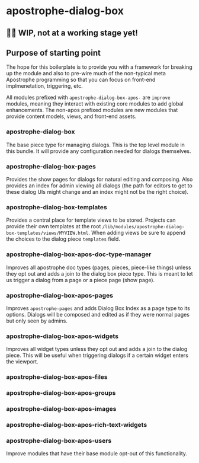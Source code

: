 # apostrophe-dialog-box

## 🚨🚨 WIP, not at a working stage yet!

## Purpose of starting point
The hope for this boilerplate is to provide you with a framework for breaking up the module and also to pre-wire much of the non-typical meta Apostrophe programming so that you can focus on front-end implmenetation, triggering, etc.

All modules prefixed with `apostrophe-dialog-box-apos-` are `improve` modules, meaning they interact with existing core modules to add global enhancements. The non-apos prefixed modules are new modules that provide content models, views, and front-end assets.

### apostrophe-dialog-box
The base piece type for managing dialogs. This is the top level module in this bundle. It will provide any configuration needed for dialogs themselves.

### apostrophe-dialog-box-pages
Provides the show pages for dialogs for natural editing and composing. Also provides an index for admin viewing all dialogs (the path for editors to get to these dialog UIs might change and an index might not be the right choice).

### apostrophe-dialog-box-templates
Provides a central place for template views to be stored. Projects can provide their own templates at the root `/lib/modules/apostrophe-dialog-box-templates/views/MYVIEW.html`. When adding views be sure to append the choices to the dialog piece `templates` field.

### apostrophe-dialog-box-apos-doc-type-manager
Improves all apostrophe doc types (pages, pieces, piece-like things) unless they opt out and adds a join to the dialog box piece type. This is meant to let us trigger a dialog from a page or a piece page (show page).

### apostrophe-dialog-box-apos-pages
Improves `apostrophe-pages` and adds Dialog Box Index as a page type to its options. Dialogs will be composed and edited as if they were normal pages but only seen by admins.

### apostrophe-dialog-box-apos-widgets
Improves all widget types unless they opt out and adds a join to the dialog piece. This will be useful when triggering dialogs if a certain widget enters the viewport.

### apostrophe-dialog-box-apos-files
### apostrophe-dialog-box-apos-groups
### apostrophe-dialog-box-apos-images
### apostrophe-dialog-box-apos-rich-text-widgets
### apostrophe-dialog-box-apos-users
Improve modules that have their base module opt-out of this functionality.
